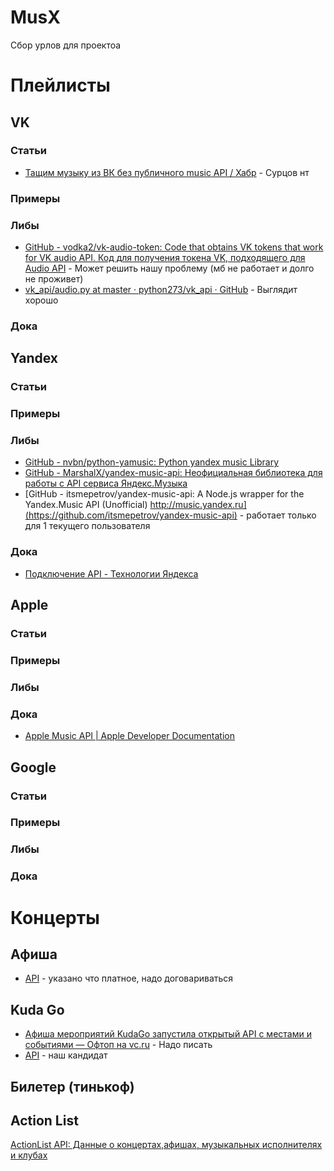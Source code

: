 # MusX
Сбор урлов для проектоа

# Плейлисты
## VK
### Статьи
* [Тащим музыку из ВК без публичного music API / Хабр](https://habr.com/ru/post/340810/) - Сурцов нт
### Примеры
### Либы
 * [GitHub - vodka2/vk-audio-token: Code that obtains VK tokens that work for VK audio API. Код для получения токена VK, подходящего для Audio API](https://github.com/vodka2/vk-audio-token) - Может решить нашу проблему (мб не работает и долго не проживет)
 * [vk_api/audio.py at master · python273/vk_api · GitHub](https://github.com/python273/vk_api/blob/master/vk_api/audio.py) - Выглядит хорошо

### Дока

## Yandex
### Статьи
### Примеры
### Либы
* [GitHub - nvbn/python-yamusic: Python yandex music Library](https://github.com/nvbn/python-yamusic/)
* [GitHub - MarshalX/yandex-music-api: Неофициальная библиотека для работы с API сервиса Яндекс.Музыка](https://github.com/MarshalX/yandex-music-api)
* [GitHub - itsmepetrov/yandex-music-api: A Node.js wrapper for the Yandex.Music API (Unofficial) http://music.yandex.ru](https://github.com/itsmepetrov/yandex-music-api) - работает только для 1 текущего пользователя
### Дока
* [Подключение API - Технологии Яндекса](https://yandex.ru/dev/audio/jsapi/doc/dg/concepts/load-docpage/)

## Apple
### Статьи
### Примеры
### Либы
### Дока
* [Apple Music API | Apple Developer Documentation](https://developer.apple.com/documentation/applemusicapi)

## Google
### Статьи
### Примеры
### Либы
### Дока

# Концерты
## Афиша
* [API](https://yandex.ru/dev/afisha/yaga_in/doc/concepts/about-docpage/) - указано что платное, надо договариваться
## Kuda Go
* [Афиша мероприятий KudaGo запустила открытый API c местами и событиями — Офтоп на vc.ru](https://vc.ru/flood/9813-kudago-api) - Надо писать
* [API](https://yandex.ru/dev/afisha/yaga_in/doc/concepts/about-docpage/) - наш кандидат
## Билетер (тинькоф)
## Action List
[ActionList API: Данные о концертах,афишах, музыкальных исполнителях и клубах](http://api.actionlist.ru/)
